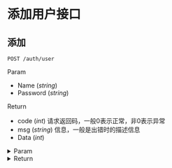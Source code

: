 # 添加用户接口

## 添加

`POST /auth/user`

Param

* Name (*string*) 
* Password (*string*) 

Return

* code (*int*) 请求返回码，一般0表示正常，非0表示异常
* msg (*string*) 信息，一般是出错时的描述信息
* Data (*int*) 

<details>
<summary>Param</summary>

```json
{
    "Name": "jd",
    "Password": "13420693396"
}
```

</details>

<details>
<summary>Return</summary>

```json
{
    "code": 0,
    "msg": "",
    "data": 115
}
```

</details>

